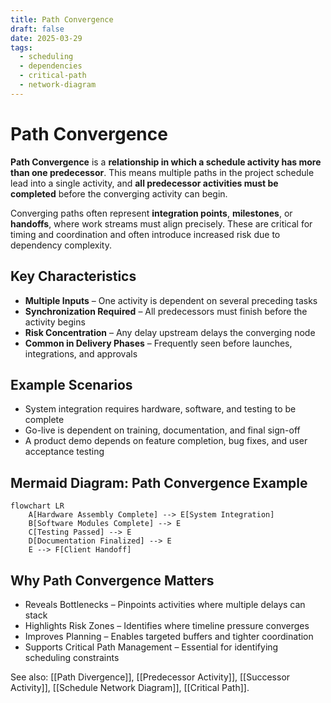 ```yaml
---
title: Path Convergence
draft: false
date: 2025-03-29
tags:
  - scheduling
  - dependencies
  - critical-path
  - network-diagram
---
```


# Path Convergence

**Path Convergence** is a **relationship in which a schedule activity has more than one predecessor**. This means multiple paths in the project schedule lead into a single activity, and **all predecessor activities must be completed** before the converging activity can begin.

Converging paths often represent **integration points**, **milestones**, or **handoffs**, where work streams must align precisely. These are critical for timing and coordination and often introduce increased risk due to dependency complexity.

## Key Characteristics

- **Multiple Inputs** – One activity is dependent on several preceding tasks  
- **Synchronization Required** – All predecessors must finish before the activity begins  
- **Risk Concentration** – Any delay upstream delays the converging node  
- **Common in Delivery Phases** – Frequently seen before launches, integrations, and approvals

## Example Scenarios

- System integration requires hardware, software, and testing to be complete  
- Go-live is dependent on training, documentation, and final sign-off  
- A product demo depends on feature completion, bug fixes, and user acceptance testing

## Mermaid Diagram: Path Convergence Example

```mermaid
flowchart LR
    A[Hardware Assembly Complete] --> E[System Integration]
    B[Software Modules Complete] --> E
    C[Testing Passed] --> E
    D[Documentation Finalized] --> E
    E --> F[Client Handoff]
```

## Why Path Convergence Matters

- Reveals Bottlenecks – Pinpoints activities where multiple delays can stack
- Highlights Risk Zones – Identifies where timeline pressure converges
- Improves Planning – Enables targeted buffers and tighter coordination
- Supports Critical Path Management – Essential for identifying scheduling constraints

See also: [[Path Divergence]], [[Predecessor Activity]], [[Successor Activity]], [[Schedule Network Diagram]], [[Critical Path]].